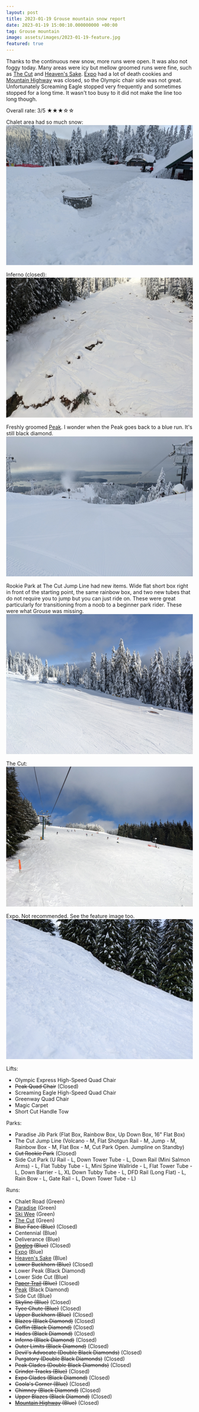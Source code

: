 ```yaml
---
layout: post
title: 2023-01-19 Grouse mountain snow report
date: 2023-01-19 15:00:10.000000000 +00:00
tag: Grouse mountain
image: assets/images/2023-01-19-feature.jpg
featured: true
---
```


Thanks to the continuous new snow, more runs were open. It was also not foggy today. Many areas were icy but mellow groomed runs were fine, such as [The Cut](/grouse/the-cut/) and [Heaven's Sake](/heavens-sake/). [Expo](/grouse/expo/) had a lot of death cookies and [Mountain Highway](/grouse/mountain-highway/) was closed, so the Olympic chair side was not great. Unfortunately Screaming Eagle stopped very frequently and sometimes stopped for a long time. It wasn't too busy to it did not make the line too long though.

Overall rate: 3/5 ★★★☆☆

Chalet area had so much snow:
![](/assets/images/2023-01-19-chalet.jpg)

Inferno (closed):
![](/assets/images/2023-01-19-inferno-closed.jpg)

Freshly groomed [Peak](/grouse/peak/). I wonder when the Peak goes back to a blue run. It's still black diamond.
![](/assets/images/2023-01-19-peak-freshly-groomed.jpg)

Rookie Park at The Cut Jump Line had new items. Wide flat short box right in front of the starting point, the same rainbow box, and two new tubes that do not require you to jump but you can just ride on. These were great particularly for transitioning from a noob to a beginner park rider. These were what Grouse was missing.
![](/assets/images/2023-01-19-the-cut-jump-line-which-is-rookie-park.jpg)

The Cut:
![](/assets/images/2023-01-19-the-cut.jpg)

Expo. Not recommended. See the feature image too.
![](/assets/images/2023-01-19-expo.jpg)

Lifts:

* Olympic Express High-Speed Quad Chair
* <del>Peak Quad Chair</del> (Closed)
* Screaming Eagle High-Speed Quad Chair
* Greenway Quad Chair
* Magic Carpet
* Short Cut Handle Tow

Parks:

* Paradise Jib Park (Flat Box, Rainbow Box, Up Down Box, 16" Flat Box)
* The Cut Jump Line (Volcano - M, Flat Shotgun Rail - M, Jump - M, Rainbow Box - M, Flat Box - M, Cut Park Open. Jumpline on Standby)
* <del>Cut Rookie Park</del> (Closed)
* Side Cut Park (U Rail - L, Down Tower Tube - L, Down Rail (Mini Salmon Arms) - L, Flat Tubby Tube - L, Mini Spine Wallride - L, Flat Tower Tube - L, Down Barrier - L, XL Down Tubby Tube - L, DFD Rail (Long Flat) - L, Rain Bow - L, Gate Rail - L, Down Tower Tube - L)

Runs:

* Chalet Road (Green)
* [Paradise](/grouse/paradise) (Green)
* [Ski Wee](/magic-carpet/) (Green)
* [The Cut](/grouse/the-cut/) (Green)
* <del>Blue Face (Blue)</del> (Closed)
* Centennial (Blue)
* Deliverance (Blue)
* <del>[Dogleg](/dogleg/) (Blue)</del> (Closed)
* [Expo](/grouse/expo/) (Blue)
* [Heaven's Sake](/heavens-sake/) (Blue)
* <del>Lower Buckhorn (Blue)</del> (Closed)
* Lower Peak (Black Diamond)
* Lower Side Cut (Blue)
* <del>[Paper Trail](/paper-trail/) (Blue)</del> (Closed)
* [Peak](/grouse/peak/) (Black Diamond)
* Side Cut (Blue)
* <del>Skyline (Blue)</del> (Closed)
* <del>Tyee Chute (Blue)</del> (Closed)
* <del>Upper Buckhorn (Blue)</del> (Closed)
* <del>Blazes (Black Diamond)</del> (Closed)
* <del>Coffin (Black Diamond)</del> (Closed)
* <del>Hades (Black Diamond)</del> (Closed)
* <del>Inferno (Black Diamond)</del> (Closed)
* <del>Outer Limits (Black Diamond)</del> (Closed)
* <del>Devil's Advocate (Double Black Diamonds)</del> (Closed)
* <del>Purgatory (Double Black Diamonds)</del> (Closed)
* <del>Peak Glades (Double Black Diamonds)</del> (Closed)
* <del>Grinder Tracks (Blue)</del> (Closed)
* <del>Expo Glades (Black Diamond)</del> (Closed)
* <del>Coola's Corner (Blue)</del> (Closed)
* <del>Chimney (Black Diamond)</del> (Closed)
* <del>Upper Blazes (Black Diamond)</del> (Closed)
* <del>[Mountain Highway](/grouse/mountain-highway/) (Blue)</del> (Closed)


